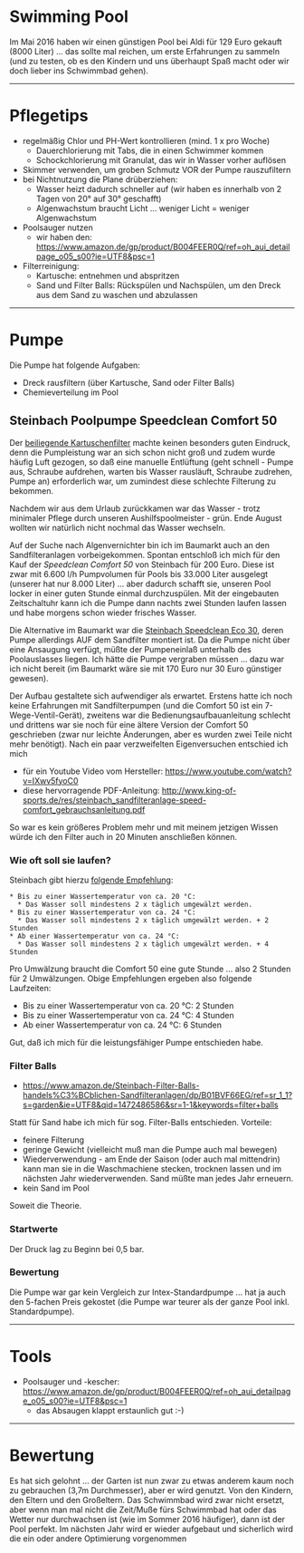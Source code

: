 # Swimming Pool
Im Mai 2016 haben wir einen günstigen Pool bei Aldi für 129 Euro gekauft (8000 Liter) ... das sollte mal reichen, um erste Erfahrungen zu sammeln (und zu testen, ob es den Kindern und uns überhaupt Spaß macht oder wir doch lieber ins Schwimmbad gehen). 

---

# Pflegetips
* regelmäßig Chlor und PH-Wert kontrollieren (mind. 1 x pro Woche)
  * Dauerchlorierung mit Tabs, die in einen Schwimmer kommen
  * Schockchlorierung mit Granulat, das wir in Wasser vorher auflösen
* Skimmer verwenden, um groben Schmutz VOR der Pumpe rauszufiltern
* bei Nichtnutzung die Plane drüberziehen:
  * Wasser heizt dadurch schneller auf (wir haben es innerhalb von 2 Tagen von 20° auf 30° geschafft)  
  * Algenwachstum braucht Licht ... weniger Licht = weniger Algenwachstum
* Poolsauger nutzen
  * wir haben den: https://www.amazon.de/gp/product/B004FEER0Q/ref=oh_aui_detailpage_o05_s00?ie=UTF8&psc=1
* Filterreinigung:
  * Kartusche: entnehmen und abspritzen
  * Sand und Filter Balls: Rückspülen und Nachspülen, um den Dreck aus dem Sand zu waschen und abzulassen

---

# Pumpe
Die Pumpe hat folgende Aufgaben:
* Dreck rausfiltern (über Kartusche, Sand oder Filter Balls)
* Chemieverteilung im Pool

## Steinbach Poolpumpe Speedclean Comfort 50
Der [beiliegende Kartuschenfilter](https://www.amazon.de/Intex-28604GS-Kartuschenfilteranlage-2270GS-2-271/dp/B005FLOAZU/ref=sr_1_1?s=garden&ie=UTF8&qid=1472487778&sr=1-1&keywords=intex+filterpumpe) machte keinen besonders guten Eindruck, denn die Pumpleistung war an sich schon nicht groß und zudem wurde häufig Luft gezogen, so daß eine manuelle Entlüftung (geht schnell - Pumpe aus, Schraube aufdrehen, warten bis Wasser rausläuft, Schraube zudrehen, Pumpe an) erforderlich war, um zumindest diese schlechte Filterung zu bekommen.

Nachdem wir aus dem Urlaub zurückkamen war das Wasser - trotz minimaler Pflege durch unseren Aushilfspoolmeister - grün. Ende August wollten wir natürlich nicht nochmal das Wasser wechseln.

Auf der Suche nach Algenvernichter bin ich im Baumarkt auch an den Sandfilteranlagen vorbeigekommen. Spontan entschloß ich mich für den Kauf der _Speedclean Comfort 50_ von Steinbach für 200 Euro. Diese ist zwar mit 6.600 l/h Pumpvolumen für Pools bis 33.000 Liter ausgelegt (unserer hat nur 8.000 Liter) ... aber dadurch schafft sie, unseren Pool locker in einer guten Stunde einmal durchzuspülen. Mit der eingebauten Zeitschaltuhr kann ich die Pumpe dann nachts zwei Stunden laufen lassen und habe morgens schon wieder frisches Wasser.

Die Alternative im Baumarkt war die [Steinbach Speedclean Eco 30](https://www.amazon.de/Speedclean-Eco-30-Sandfilteranlage-40250/dp/B002ID575K), deren Pumpe allerdings AUF dem Sandfilter montiert ist. Da die Pumpe nicht über eine Ansaugung verfügt, müßte der Pumpeneinlaß unterhalb des Poolauslasses liegen. Ich hätte die Pumpe vergraben müssen ... dazu war ich nicht bereit (im Baumarkt wäre sie mit 170 Euro nur 30 Euro günstiger gewesen).

Der Aufbau gestaltete sich aufwendiger als erwartet. Erstens hatte ich noch keine Erfahrungen mit Sandfilterpumpen (und die Comfort 50 ist ein 7-Wege-Ventil-Gerät), zweitens war die Bedienungsaufbauanleitung schlecht und drittens war sie noch für eine ältere Version der Comfort 50 geschrieben (zwar nur leichte Änderungen, aber es wurden zwei Teile nicht mehr benötigt). Nach ein paar verzweifelten Eigenversuchen entschied ich mich 

* für ein Youtube Video vom Hersteller: https://www.youtube.com/watch?v=IXwv5fyoC0
* diese hervorragende PDF-Anleitung: http://www.king-of-sports.de/res/steinbach_sandfilteranlage-speed-comfort_gebrauchsanleitung.pdf

So war es kein größeres Problem mehr und mit meinem jetzigen Wissen würde ich den Filter auch in 20 Minuten anschließen können.

### Wie oft soll sie laufen?
Steinbach gibt hierzu [folgende Empfehlung](http://www.steinbach.at/info/detail.php?viewID=16344):

```
* Bis zu einer Wassertemperatur von ca. 20 °C: 
  * Das Wasser soll mindestens 2 x täglich umgewälzt werden.
* Bis zu einer Wassertemperatur von ca. 24 °C: 
  * Das Wasser soll mindestens 2 x täglich umgewälzt werden. + 2 Stunden
* Ab einer Wassertemperatur von ca. 24 °C: 
  * Das Wasser soll mindestens 2 x täglich umgewälzt werden. + 4 Stunden
```

Pro Umwälzung braucht die Comfort 50 eine gute Stunde ... also 2 Stunden für 2 Umwälzungen. Obige Empfehlungen ergeben also folgende Laufzeiten:

* Bis zu einer Wassertemperatur von ca. 20 °C: 2 Stunden
* Bis zu einer Wassertemperatur von ca. 24 °C: 4 Stunden
* Ab einer Wassertemperatur von ca. 24 °C: 6 Stunden

Gut, daß ich mich für die leistungsfähiger Pumpe entschieden habe.

### Filter Balls
* https://www.amazon.de/Steinbach-Filter-Balls-handels%C3%BCblichen-Sandfilteranlagen/dp/B01BVF66EG/ref=sr_1_1?s=garden&ie=UTF8&qid=1472486586&sr=1-1&keywords=filter+balls

Statt für Sand habe ich mich für sog. Filter-Balls entschieden. Vorteile:
* feinere Filterung
* geringe Gewicht (vielleicht muß man die Pumpe auch mal bewegen)
* Wiederverwendung - am Ende der Saison (oder auch mal mittendrin) kann man sie in die Waschmachiene stecken, trocknen lassen und im nächsten Jahr wiederverwenden. Sand müßte man jedes Jahr erneuern.
* kein Sand im Pool

Soweit die Theorie.

### Startwerte
Der Druck lag zu Beginn bei 0,5 bar. 

### Bewertung
Die Pumpe war gar kein Vergleich zur Intex-Standardpumpe ... hat ja auch den 5-fachen Preis gekostet (die Pumpe war teurer als der ganze Pool inkl. Standardpumpe). 

---

# Tools
* Poolsauger und -kescher: https://www.amazon.de/gp/product/B004FEER0Q/ref=oh_aui_detailpage_o05_s00?ie=UTF8&psc=1
  * das Absaugen klappt erstaunlich gut :-)

---

# Bewertung
Es hat sich gelohnt ... der Garten ist nun zwar zu etwas anderem kaum noch zu gebrauchen (3,7m Durchmesser), aber er wird genutzt. Von den Kindern, den Eltern und den Großeltern. Das Schwimmbad wird zwar nicht ersetzt, aber wenn man mal nicht die Zeit/Muße fürs Schwimmbad hat oder das Wetter nur durchwachsen ist (wie im Sommer 2016 häufiger), dann ist der Pool perfekt. Im nächsten Jahr wird er wieder aufgebaut und sicherlich wird die ein oder andere Optimierung vorgenommen 



